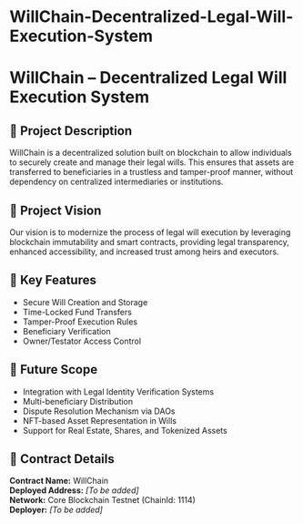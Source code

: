 # WillChain-Decentralized-Legal-Will-Execution-System
# WillChain – Decentralized Legal Will Execution System

## 🧾 Project Description
WillChain is a decentralized solution built on blockchain to allow individuals to securely create and manage their legal wills. This ensures that assets are transferred to beneficiaries in a trustless and tamper-proof manner, without dependency on centralized intermediaries or institutions.

## 🎯 Project Vision
Our vision is to modernize the process of legal will execution by leveraging blockchain immutability and smart contracts, providing legal transparency, enhanced accessibility, and increased trust among heirs and executors.

## 🔑 Key Features
- Secure Will Creation and Storage
- Time-Locked Fund Transfers
- Tamper-Proof Execution Rules
- Beneficiary Verification
- Owner/Testator Access Control

## 🔮 Future Scope
- Integration with Legal Identity Verification Systems
- Multi-beneficiary Distribution
- Dispute Resolution Mechanism via DAOs
- NFT-based Asset Representation in Wills
- Support for Real Estate, Shares, and Tokenized Assets

## 📜 Contract Details
**Contract Name:** WillChain  
**Deployed Address:** *[To be added]*  
**Network:** Core Blockchain Testnet (ChainId: 1114)  
**Deployer:** *[To be added]*  
